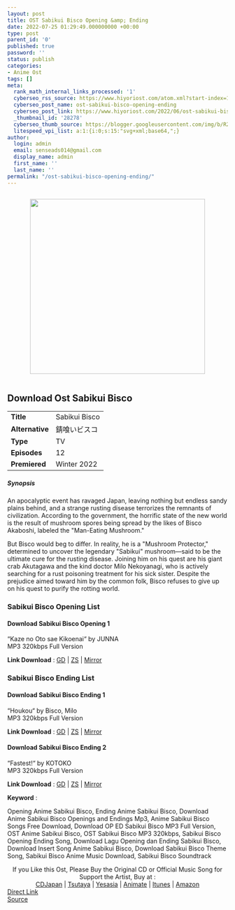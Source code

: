 ```yaml
---
layout: post
title: OST Sabikui Bisco Opening &amp; Ending
date: 2022-07-25 01:29:49.000000000 +00:00
type: post
parent_id: '0'
published: true
password: ''
status: publish
categories:
- Anime Ost
tags: []
meta:
  rank_math_internal_links_processed: '1'
  cyberseo_rss_source: https://www.hiyoriost.com/atom.xml?start-index=1
  cyberseo_post_name: ost-sabikui-bisco-opening-ending
  cyberseo_post_link: https://www.hiyoriost.com/2022/06/ost-sabikui-bisco-opening-ending.html
  _thumbnail_id: '28278'
  cyberseo_thumb_source: https://blogger.googleusercontent.com/img/b/R29vZ2xl/AVvXsEiNM6ga90X6_NYJQHlgOXI12iz3Gzej0PGN26-uuWt6UFZ5mOj8mIxaYR9QTfJjUpkdyPnS0UxBZgX14aVCOS1w6gbWOeaIrns25RBtTIfAf8QehDoXQe0SBh0YUp_l3emOWw6rbaqlcAaOSn_Ez6H1_oIU7nOoVkjYCM40RPS9j-hUU0JBycrka8ZS/s400/bx130591-9O1cf7u6SfYa.jpg
  litespeed_vpi_list: a:1:{i:0;s:15:"svg+xml;base64,";}
author:
  login: admin
  email: senseads014@gmail.com
  display_name: admin
  first_name: ''
  last_name: ''
permalink: "/ost-sabikui-bisco-opening-ending/"
---
```

<div class="separator" style="clear: both"><a href="https://blogger.googleusercontent.com/img/b/R29vZ2xl/AVvXsEiNM6ga90X6_NYJQHlgOXI12iz3Gzej0PGN26-uuWt6UFZ5mOj8mIxaYR9QTfJjUpkdyPnS0UxBZgX14aVCOS1w6gbWOeaIrns25RBtTIfAf8QehDoXQe0SBh0YUp_l3emOWw6rbaqlcAaOSn_Ez6H1_oIU7nOoVkjYCM40RPS9j-hUU0JBycrka8ZS/s690/bx130591-9O1cf7u6SfYa.jpg" style="display: block;padding: 1em 0;text-align: center"><img alt border="0" data-original-height="690" data-original-width="460" height="400" src="{{ site.baseurl }}/assets/2022/07/bx130591-9O1cf7u6SfYa.jpg" /></a></div>
<div class="judulanime">
<h2>Download Ost Sabikui Bisco</h2>
</div>
<div class="info2" id="Info">
<table>
<tbody>
<tr>
<td class="tablex"><b>Title </b></td>
<td>Sabikui Bisco</td>
</tr>
<tr>
<td class="tablex"><b>Alternative </b></td>
<td>錆喰いビスコ</td>
</tr>
<tr>
<td class="tablex"><b>Type </b></td>
<td>TV</td>
</tr>
<tr>
<td class="tablex"><b>Episodes </b></td>
<td>12</td>
</tr>
<tr>
<td class="tablex"><b>Premiered </b></td>
<td>Winter 2022</td>
</tr>
</tbody>
</table>
</div>
<div class="sinopsis">
<h5>Synopsis</h5>
</div>
<div class="deskripsi">
<p>An apocalyptic event has ravaged Japan, leaving nothing but endless sandy plains behind, and a strange rusting disease terrorizes the remnants of civilization. According to the government, the horrific state of the new world is the result of mushroom spores being spread by the likes of Bisco Akaboshi, labeled the "Man-Eating Mushroom."</p>
<p>But Bisco would beg to differ. In reality, he is a "Mushroom Protector," determined to uncover the legendary "Sabikui" mushroom—said to be the ultimate cure for the rusting disease. Joining him on his quest are his giant crab Akutagawa and the kind doctor Milo Nekoyanagi, who is actively searching for a rust poisoning treatment for his sick sister. Despite the prejudice aimed toward him by the common folk, Bisco refuses to give up on his quest to purify the rotting world.</p>
</p></div>
<div class="listz">
<h3>Sabikui Bisco Opening List</h3>
</div>
<div class="listz3">
<div class="listz1">
<h4>Download Sabikui Bisco Opening 1</h4>
</div>
<div class="listz2">“Kaze no Oto sae Kikoenai“ by JUNNA<br />MP3 320kbps Full Version
<p><b>Link Download</b> : <a href="https://drive.google.com/file/d/17erv46Zc-DAuguXuDYdZEKyabiOPH0sG/view?usp=drivesdk" target="_blank" rel="noopener">GD</a> | <a href="https://www65.zippyshare.com/v/3rS5XTPF/file.html" rel="nofollow noopener" target="_blank">ZS</a> | <a href="https://mir.cr/1YK50SCX" rel="nofollow noopener" target="_blank">Mirror</a></p>
</div>
</div>
<div class="listz">
<h3>Sabikui Bisco Ending List</h3>
</div>
<div class="listz3">
<div class="listz1">
<h4>Download Sabikui Bisco Ending 1</h4>
</div>
<div class="listz2">“Houkou“ by Bisco, Milo<br />MP3 320kbps Full Version
<p><b>Link Download</b> : <a href="https://drive.google.com/file/d/18OnlMP3KK1nmkVHJbhS_6jmQ27HWD9EE/view?usp=drivesdk" target="_blank" rel="noopener">GD</a> | <a href="https://www4.zippyshare.com/v/uoDSmOKE/file.html" rel="nofollow noopener" target="_blank">ZS</a> | <a href="https://mir.cr/JCAHOZA6" rel="nofollow noopener" target="_blank">Mirror</a></p>
</div>
</div>
<div class="listz3">
<div class="listz1">
<h4>Download Sabikui Bisco Ending 2</h4>
</div>
<div class="listz2">“Fastest!“ by KOTOKO<br />MP3 320kbps Full Version
<p><b>Link Download</b> : <a href="https://drive.google.com/file/d/16BKmCbYeRjMF7WRp6NtPoZ1tlWldmR2m/view?usp=drivesdk" target="_blank" rel="noopener">GD</a> | <a href="https://www34.zippyshare.com/v/TcBURLGE/file.html" rel="nofollow noopener" target="_blank">ZS</a> | <a href="https://mir.cr/JJ2FGKSB" rel="nofollow noopener" target="_blank">Mirror</a></p>
</div>
</div>
<p><b>Keyword</b> :
<div class="tagser">Opening Anime Sabikui Bisco, Ending Anime Sabikui Bisco, Download Anime Sabikui Bisco Openings and Endings Mp3, Anime Sabikui Bisco Songs Free Download, Download OP ED Sabikui Bisco MP3 Full Version, OST Anime Sabikui Bisco, OST Sabikui Bisco MP3 320kbps, Sabikui Bisco Opening Ending Song, Download Lagu Opening dan Ending Sabikui Bisco, Download Insert Song Anime Sabikui Bisco, Download Sabikui Bisco Theme Song, Sabikui Bisco Anime Music Download, Sabikui Bisco Soundtrack</div>
<p> 
<div class="buycd" align="center">If you Like this Ost, Please Buy the Original CD or Official Music Song for Support the Artist, Buy at : <br /><a href="https://www.cdjapan.co.jp/" target="_blank" rel="noopener">CDJapan</a> | <a href="https://shop.tsutaya.co.jp/" target="_blank" rel="noopener">Tsutaya</a> | <a href="https://www.yesasia.com/" target="_blank" rel="noopener">Yesasia</a> | <a href="https://www.animate-onlineshop.jp/" target="_blank" rel="noopener">Animate</a> | <a href="https://www.apple.com/jp/itunes" target="_blank" rel="noopener">Itunes</a> | <a href="https://amazon.co.jp/" target="_blank" rel="noopener">Amazon</a>
</div>
<div class="divbtn"> <a href="https://handymansurrender.com/fihup8buzv?key=94550f7ce39444073321dde3b8782f97" class="btn"><i class="fa fa-download"></i> Direct Link</a> <br /><a href="https://www.hiyoriost.com/2022/06/ost-sabikui-bisco-opening-ending.html">Source</a> </div>
